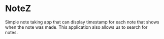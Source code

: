 # NoteZ
 Simple note taking app that can display timestamp for each note that shows when the note was made. This application also allows us to search for notes.
